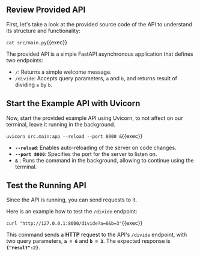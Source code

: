 ## Review Provided API 
First, let's take a look at the provided source code of the API to understand its structure and functionality:


`cat src/main.py`{{exec}}

The provided API is a simple FastAPI asynchronous application that defines two endpoints: 

- `/`: Returns a simple welcome message.
- `/divide`: Accepts query parameters, `a` and `b`, and returns result of dividing `a` by `b`.


## Start the Example API with Uvicorn
Now, start the provided example API using Uvicorn, to not affect on our terminal, leave it running in the background.

`uvicorn src.main:app --reload --port 8000 &`{{exec}}

- **`--reload`**: Enables auto-reloading of the server on code changes.
- **`--port 8000`**: Specifies the port for the server to listen on.
- **`&`** : Runs the command in the background, allowing to continue using the terminal.

## Test the Running API


Since the API is running,  you can send requests to it.

Here is an example how to test the `/divide` endpoint:

`curl "http://127.0.0.1:8000/divide?a=6&b=3"`{{exec}}

This command sends a **HTTP** request to the API's `/divide` endpoint, with two query parameters, **`a = 6`** and **`b = 3`**. The expected response is **`{"result":2}`**.
